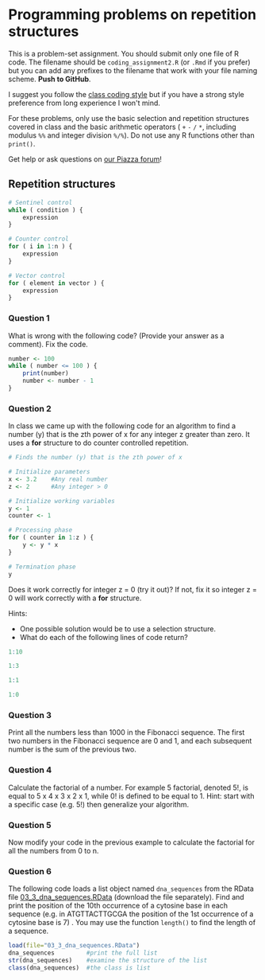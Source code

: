 # Programming problems on repetition structures

This is a problem-set assignment. You should submit only one file of R code. The filename should be `coding_assignment2.R` (or `.Rmd` if you prefer) but you can add any prefixes to the filename that work with your file naming scheme. **Push to GitHub**. 

I suggest you follow the [class coding style](skills_tutorials/ebio5460_r_style_guide.md) but if you have a strong style preference from long experience I won't mind.

For these problems, only use the basic selection and repetition structures covered in class and the basic arithmetic operators ( `+` `-` `/` `*`, including modulus `%%` and integer division `%/%`). Do not use any R functions other than `print()`.

Get help or ask questions on [our Piazza forum]( https://piazza.com/colorado/fall2022/ebio5460002/home)!



## Repetition structures

```R
# Sentinel control
while ( condition ) {
    expression
}

# Counter control
for ( i in 1:n ) {
    expression
}

# Vector control
for ( element in vector ) {
    expression
}

```



### Question 1

What is wrong with the following code? (Provide your answer as a comment). Fix the code.

```R
number <- 100
while ( number <= 100 ) {
    print(number)
    number <- number - 1
}
```



### Question 2

In class we came up with the following code for an algorithm to find a number (y) that is the zth power of x for any integer z greater than zero. It uses a **for** structure to do counter controlled repetition.

```R
# Finds the number (y) that is the zth power of x

# Initialize parameters
x <- 3.2    #Any real number
z <- 2      #Any integer > 0

# Initialize working variables
y <- 1
counter <- 1

# Processing phase
for ( counter in 1:z ) {
    y <- y * x
}

# Termination phase
y

```

Does it work correctly for integer z = 0 (try it out)? If not, fix it so integer z = 0 will work correctly with a **for** structure. 

Hints: 
* One possible solution would be to use a selection structure.
* What do each of the following lines of code return?

```R
1:10
```
```R
1:3
```

```R
1:1
```

```R
1:0
```



### Question 3

Print all the numbers less than 1000 in the Fibonacci sequence. The first two numbers
in the Fibonacci sequence are 0 and 1, and each subsequent number is the sum
of the previous two.



### Question 4

Calculate the factorial of a number. For example 5 factorial, denoted 5!, is equal
to 5 x 4 x 3 x 2 x 1, while 0! is defined to be equal to 1. Hint: start with a specific
case (e.g. 5!) then generalize your algorithm.



### Question 5 

Now modify your code in the previous example to calculate the factorial for all the
numbers from 0 to n.



### Question 6

The following code loads a list object named `dna_sequences` from the RData file [03_3_dna_sequences.RData](https://github.com/EBIO5460Fall2022/class-materials/blob/main/03_3_dna_sequences.RData) (download the file separately). Find and print the position of the 10th occurrence of a cytosine base in each sequence (e.g. in ATGTTACTTGCGA the position of the 1st occurrence of a cytosine base is 7) . You may use the function `length()` to find the length of a sequence.

```R
load(file="03_3_dna_sequences.RData")
dna_sequences         #print the full list
str(dna_sequences)    #examine the structure of the list
class(dna_sequences)  #the class is list
```
